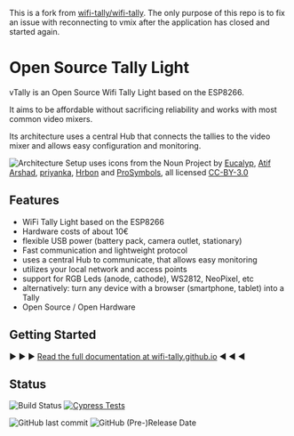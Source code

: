 This is a fork from [wifi-tally/wifi-tally](https://github.com/wifi-tally/wifi-tally). The only purpose of this repo is to fix an issue with reconnecting to vmix after the application has closed and started again.

# Open Source Tally Light

vTally is an Open Source Wifi Tally Light based on the ESP8266.

It aims to be affordable without sacrificing reliability and works with most
common video mixers.

Its architecture uses a central Hub that connects the tallies to the video mixer and
allows easy configuration and monitoring.

![Architecture Setup](documentation/docs/images/architecture.png)
uses icons from the Noun Project by 
[Eucalyp](https://thenounproject.com/browse/?i=3151803),
[Atif Arshad](https://thenounproject.com/browse/?i=1294543),
[priyanka](https://thenounproject.com/browse/?i=1637910),
[Hrbon](https://thenounproject.com/browse?i=3014911) and
[ProSymbols](https://thenounproject.com/browse/?i=1086042), all licensed [CC-BY-3.0](https://creativecommons.org/licenses/by/3.0/us/legalcode)

## Features

* WiFi Tally Light based on the ESP8266
* Hardware costs of about 10€
* flexible USB power (battery pack, camera outlet, stationary)
* Fast communication and lightweight protocol
* uses a central Hub to communicate, that allows easy monitoring
* utilizes your local network and access points
* support for RGB Leds (anode, cathode), WS2812, NeoPixel, etc
* alternatively: turn any device with a browser (smartphone, tablet) into a Tally
* Open Source / Open Hardware

## Getting Started

:arrow_forward: :arrow_forward: :arrow_forward: [Read the full documentation at wifi-tally.github.io](https://wifi-tally.github.io/) :arrow_backward: :arrow_backward: :arrow_backward:

## Status

![Build Status](https://github.com/wifi-tally/wifi-tally/workflows/build/badge.svg)
[![Cypress Tests](https://img.shields.io/endpoint?url=https://dashboard.cypress.io/badge/detailed/1qd2ua/master&style=flat&logo=cypress)](https://dashboard.cypress.io/projects/1qd2ua/runs)

![GitHub last commit](https://img.shields.io/github/last-commit/wifi-tally/wifi-tally)
![GitHub (Pre-)Release Date](https://img.shields.io/github/release-date-pre/wifi-tally/wifi-tally?label=latest%20release)
